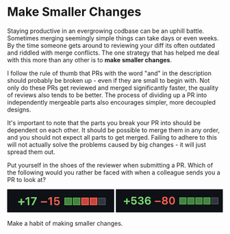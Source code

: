 # Make Smaller Changes

Staying productive in an evergrowing codbase can be an uphill battle. Sometimes merging seemingly simple things can take days or even weeks. By the time someone gets around to reviewing your diff its often outdated and riddled with merge conflicts. The one strategy that has helped me deal with this more than any other is to **make smaller changes**.

I follow the rule of thumb that PRs with the word "and" in the description should probably be broken up - even if they are small to begin with. Not only do these PRs get reviewed and merged significantly faster, the quality of reviews also tends to be better. The process of dividing up a PR into independently mergeable parts also encourages simpler, more decoupled designs.

It's important to note that the parts you break your PR into should be dependent on each other. It should be possible to merge them in any order, and you should not expect all parts to get merged. Failing to adhere to this will not actually solve the problems caused by big changes - it will just spread them out.

Put yourself in the shoes of the reviewer when submitting a PR. Which of the following would you rather be faced with when a colleague sends you a PR to look at?

![PR Diff with 17 lines added, 15 lines removed](/small-pr.png)
![PR Diff with 536 lines added, 80 lines removed](/large-pr.png)


Make a habit of making smaller changes.
